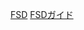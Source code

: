 [FSD](https://zenn.dev/kyuki/articles/d736b0957e6336)
[FSDガイド](https://feature-sliced.design/ja/docs/guides)
